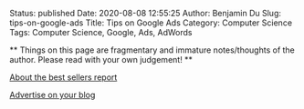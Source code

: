 Status: published
Date: 2020-08-08 12:55:25
Author: Benjamin Du
Slug: tips-on-google-ads
Title: Tips on Google Ads
Category: Computer Science
Tags: Computer Science, Google, Ads, AdWords

**
Things on this page are fragmentary and immature notes/thoughts of the author.
Please read with your own judgement!
**

[About the best sellers report](https://support.google.com/merchants/answer/9488679)

[Advertise on your blog](https://support.google.com/blogger/answer/1269077?hl=en)
